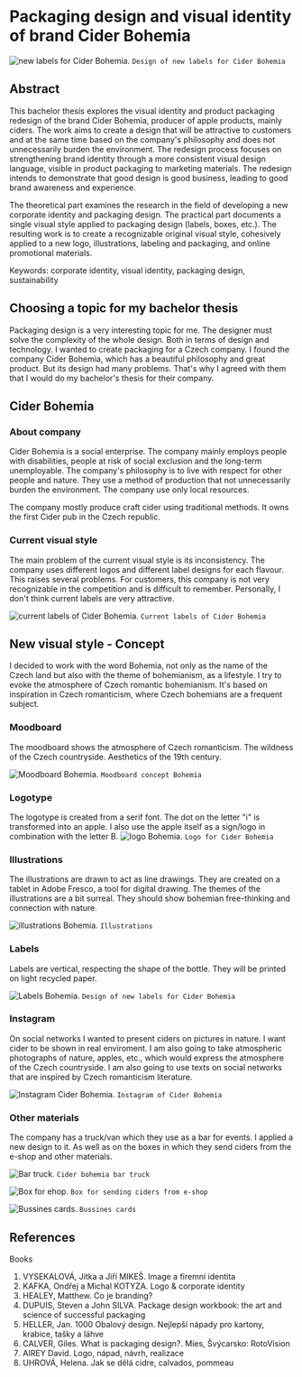 # Packaging design and visual identity of brand Cider Bohemia
![new labels for Cider Bohemia.](img/thesis-abstract-hero.png)
`Design of new labels for Cider Bohemia`

## Abstract
This bachelor thesis explores the visual identity and product packaging redesign of the brand Cider Bohemia, producer of apple products, mainly ciders. The work aims to create a design that will be attractive to customers and at the same time based on the company's philosophy and does not unnecessarily burden the environment. The redesign process focuses on strengthening brand identity through a more consistent visual design language, visible in product packaging to marketing materials. The redesign intends to demonstrate that good design is good business, leading to good brand awareness and experience.

The theoretical part examines the research in the field of developing a new corporate identity and packaging design. The practical part documents a single visual style applied to packaging design (labels, boxes, etc.). The resulting work is to create a recognizable original visual style, cohesively applied to a new logo, illustrations, labeling and packaging, and online promotional materials.

Keywords: corporate identity, visual identity, packaging design, sustainability

## Choosing a topic for my bachelor thesis
Packaging design is a very interesting topic for me. The designer must solve the complexity of the whole design. Both in terms of design and technology. 
I wanted to create packaging for a Czech company. I found the company Cider Bohemia, which has a beautiful philosophy and great product. But its design had many problems. That's why I agreed with them that I would do my bachelor's thesis for their company. 

## Cider Bohemia
### About company 
Cider Bohemia is a social enterprise. The company mainly employs people with disabilities, people at risk of social exclusion and the long-term unemployable.
The company's philosophy is to live with respect for other people and nature. They use a method of production that not unnecessarily burden the environment. The company use only local resources. 

The company mostly produce craft cider using traditional methods. It owns the first Cider pub in the Czech republic.

### Current visual style
The main problem of the current visual style is its inconsistency. The company uses different logos and different label designs for each flavour. This raises several problems. For customers, this company is not very recognizable in the competition and is difficult to remember. Personally, I don't think current labels are very attractive.

![current labels of Cider Bohemia.](img/current_labels.png)
`Current labels of Cider Bohemia`

## New visual style - Concept
I decided to work with the word Bohemia, not only as the name of the Czech land but also with the theme of bohemianism, as a lifestyle. I try to evoke the atmosphere of Czech romantic bohemianism. It's based on inspiration in Czech romanticism, where Czech bohemians are a frequent subject. 

### Moodboard
The moodboard shows the atmosphere of Czech romanticism. The wildness of the Czech countryside. Aesthetics of the 19th century.

![Moodboard Bohemia.](img/moodboard_bohemistvi.jpg)
`Moodboard concept Bohemia`

### Logotype
The logotype is created from a serif font. The dot on the letter "i" is transformed into an apple. I also use the apple itself as a sign/logo in combination with the letter B.
![logo Bohemia.](img/logo-bohemia.png)
`Logo for Cider Bohemia`

### Illustrations
The illustrations are drawn to act as line drawings. They are created on a tablet in Adobe Fresco, a tool for digital drawing. 
The themes of the illustrations are a bit surreal. They should show bohemian free-thinking and connection with nature.

![illustrations Bohemia.](img/illustration.png)
`Illustrations`

### Labels
Labels are vertical, respecting the shape of the bottle. They will be printed on light recycled paper.

![Labels Bohemia.](img/thesis-abstract-hero.png)
`Design of new labels for Cider Bohemia`

### Instagram
On social networks I wanted to present ciders on pictures in nature. I want cider to be shown in real enviroment. I am also going to take atmospheric photographs of nature, apples, etc., which would express the atmosphere of the Czech countryside. I am also going to use texts on social networks that are inspired by Czech romanticism literature.

![Instagram Cider Bohemia.](img/bohemia_instagram.png)
`Instagram of Cider Bohemia`

### Other materials
The company has a truck/van which they use as a bar for events. I applied a new design to it. As well as on the boxes in which they send ciders from the e-shop and other materials. 

![Bar truck.](img/cider_bohemia_car.jpg)
`Cider bohemia bar truck`

![Box for ehop.](img/cider_box.png)
`Box for sending ciders from e-shop`

![Bussines cards.](img/bussines_cards.png)
`Bussines cards`


## References
Books
1.	VYSEKALOVÁ, Jitka a Jiří MIKEŠ. Image a firemní identita
2.	KAFKA, Ondřej a Michal KOTYZA. Logo & corporate identity
3.	HEALEY, Matthew. Co je branding?
4.	DUPUIS, Steven a John SILVA. Package design workbook: the art and science of successful packaging
5.	HELLER, Jan. 1000 Obalový design. Nejlepší nápady pro kartony, krabice, tašky a láhve
6.	CALVER, Giles. What is packaging design?. Mies, Švýcarsko: RotoVision
7.	AIREY David. Logo, nápad, návrh, realizace
8.	UHROVÁ, Helena. Jak se dělá cidre, calvados, pommeau

